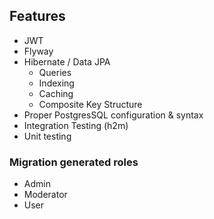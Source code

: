 ## Features

* JWT
* Flyway
* Hibernate / Data JPA
  * Queries
  * Indexing
  * Caching
  * Composite Key Structure
* Proper PostgresSQL configuration & syntax
* Integration Testing (h2m)
* Unit testing
### Migration generated roles
* Admin
* Moderator
* User
